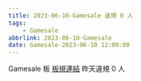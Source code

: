 ```yaml
---
title: 2023-06-10-Gamesale 違規 0 人
tags:
    - Gamesale
abbrlink: 2023-06-10-Gamesale
date: Gamesale-2023-06-10 12:00:00
---
```

Gamesale 板 [板規連結](https://www.ptt.cc/bbs/Gossiping/M.1637425085.A.07D.html)
昨天違規 0 人
